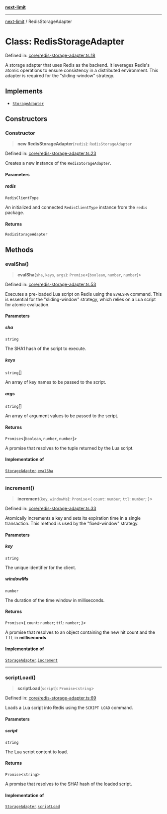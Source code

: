 [**next-limit**](../README.md)

***

[next-limit](../README.md) / RedisStorageAdapter

# Class: RedisStorageAdapter

Defined in: [core/redis-storage-adapter.ts:18](https://github.com/saoudi-h/next-limit/blob/657cd4412856737cdc75b96e50f263c52d81c8f9/src/core/redis-storage-adapter.ts#L18)

A storage adapter that uses Redis as the backend.
It leverages Redis's atomic operations to ensure consistency in a distributed environment.
This adapter is required for the "sliding-window" strategy.

## Implements

- [`StorageAdapter`](../interfaces/StorageAdapter.md)

## Constructors

### Constructor

> **new RedisStorageAdapter**(`redis`): `RedisStorageAdapter`

Defined in: [core/redis-storage-adapter.ts:23](https://github.com/saoudi-h/next-limit/blob/657cd4412856737cdc75b96e50f263c52d81c8f9/src/core/redis-storage-adapter.ts#L23)

Creates a new instance of the `RedisStorageAdapter`.

#### Parameters

##### redis

`RedisClientType`

An initialized and connected `RedisClientType` instance from the `redis` package.

#### Returns

`RedisStorageAdapter`

## Methods

### evalSha()

> **evalSha**(`sha`, `keys`, `args`): `Promise`\<\[`boolean`, `number`, `number`\]\>

Defined in: [core/redis-storage-adapter.ts:53](https://github.com/saoudi-h/next-limit/blob/657cd4412856737cdc75b96e50f263c52d81c8f9/src/core/redis-storage-adapter.ts#L53)

Executes a pre-loaded Lua script on Redis using the `EVALSHA` command.
This is essential for the "sliding-window" strategy, which relies on a Lua script for atomic evaluation.

#### Parameters

##### sha

`string`

The SHA1 hash of the script to execute.

##### keys

`string`[]

An array of key names to be passed to the script.

##### args

`string`[]

An array of argument values to be passed to the script.

#### Returns

`Promise`\<\[`boolean`, `number`, `number`\]\>

A promise that resolves to the tuple returned by the Lua script.

#### Implementation of

[`StorageAdapter`](../interfaces/StorageAdapter.md).[`evalSha`](../interfaces/StorageAdapter.md#evalsha)

***

### increment()

> **increment**(`key`, `windowMs`): `Promise`\<\{ `count`: `number`; `ttl`: `number`; \}\>

Defined in: [core/redis-storage-adapter.ts:33](https://github.com/saoudi-h/next-limit/blob/657cd4412856737cdc75b96e50f263c52d81c8f9/src/core/redis-storage-adapter.ts#L33)

Atomically increments a key and sets its expiration time in a single transaction.
This method is used by the "fixed-window" strategy.

#### Parameters

##### key

`string`

The unique identifier for the client.

##### windowMs

`number`

The duration of the time window in milliseconds.

#### Returns

`Promise`\<\{ `count`: `number`; `ttl`: `number`; \}\>

A promise that resolves to an object containing the new hit count and the TTL in **milliseconds**.

#### Implementation of

[`StorageAdapter`](../interfaces/StorageAdapter.md).[`increment`](../interfaces/StorageAdapter.md#increment)

***

### scriptLoad()

> **scriptLoad**(`script`): `Promise`\<`string`\>

Defined in: [core/redis-storage-adapter.ts:69](https://github.com/saoudi-h/next-limit/blob/657cd4412856737cdc75b96e50f263c52d81c8f9/src/core/redis-storage-adapter.ts#L69)

Loads a Lua script into Redis using the `SCRIPT LOAD` command.

#### Parameters

##### script

`string`

The Lua script content to load.

#### Returns

`Promise`\<`string`\>

A promise that resolves to the SHA1 hash of the loaded script.

#### Implementation of

[`StorageAdapter`](../interfaces/StorageAdapter.md).[`scriptLoad`](../interfaces/StorageAdapter.md#scriptload)
